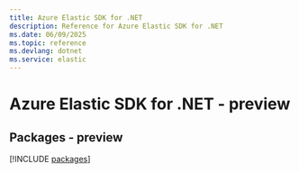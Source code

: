 ```yaml
---
title: Azure Elastic SDK for .NET
description: Reference for Azure Elastic SDK for .NET
ms.date: 06/09/2025
ms.topic: reference
ms.devlang: dotnet
ms.service: elastic
---
```

# Azure Elastic SDK for .NET - preview
## Packages - preview
[!INCLUDE [packages](elastic-index.md)]